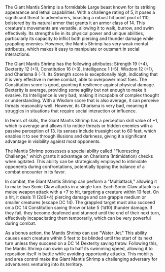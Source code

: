 The Giant Mantis Shrimp is a formidable Large beast known for its striking appearance and lethal capabilities. With a challenge rating of 5, it poses a significant threat to adventurers, boasting a robust hit point pool of 110, bolstered by its natural armor that grants it an armor class of 14. This creature's movements are versatile, allowing it to walk, burrow, and swim effectively. Its strengths lie in its physical power and unique abilities, particularly its capacity to inflict both piercing and thunder damage while grappling enemies. However, the Mantis Shrimp has very weak mental attributes, which makes it easy to manipulate or outsmart in social interactions. 

The Giant Mantis Shrimp has the following attributes: Strength 19 (+4), Dexterity 12 (+1), Constitution 16 (+3), Intelligence 1 (-5), Wisdom 12 (+1), and Charisma 8 (-1). Its Strength score is exceptionally high, indicating that it is very effective in melee combat, able to overpower most foes. The Constitution score is good, granting it resilience against physical damage. Dexterity is average, providing some agility but not enough to make it evasive. Its Intelligence is very bad, making it incapable of complex thought or understanding. With a Wisdom score that is also average, it can perceive threats reasonably well. However, its Charisma is very bad, meaning it struggles in situations that require social interaction or influence.

In terms of skills, the Giant Mantis Shrimp has a perception skill value of +1, which is average and allows it to notice threats or hidden enemies with a passive perception of 13. Its senses include truesight out to 60 feet, which enables it to see through illusions and darkness, giving it a significant advantage in visibility against most opponents.

The Mantis Shrimp possesses a special ability called "Fluorescing Challenge," which grants it advantage on Charisma (Intimidation) checks when agitated. This ability can be strategically employed to intimidate opponents during confrontations, potentially tipping the balance of a combat encounter in its favor.

In combat, the Giant Mantis Shrimp can perform a "Multiattack," allowing it to make two Sonic Claw attacks in a single turn. Each Sonic Claw attack is a melee weapon attack with a +7 to hit, targeting a creature within 10 feet. On a hit, it deals 11 (2d6+4) piercing damage and can grapple medium or smaller creatures (escape DC 14). The grappled target must also succeed on a DC 14 Constitution saving throw or take 5 (1d10) thunder damage. If they fail, they become deafened and stunned until the end of their next turn, effectively incapacitating them temporarily, which can be very powerful during combat.

As a bonus action, the Mantis Shrimp can use "Water Jet." This ability causes each creature within 5 feet to be blinded until the start of its next turn unless they succeed on a DC 14 Dexterity saving throw. Following this, the Mantis Shrimp can swim up to half its swimming speed, allowing it to reposition itself in battle while avoiding opportunity attacks. This mobility and area control make the Giant Mantis Shrimp a challenging adversary for adventurers venturing into its territory.